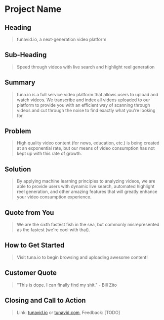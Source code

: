 # Project Name #

<!-- 
> This material was originally posted [here](http://www.quora.com/What-is-Amazons-approach-to-product-development-and-product-management). It is reproduced here for posterities sake.

There is an approach called "working backwards" that is widely used at Amazon. They work backwards from the customer, rather than starting with an idea for a product and trying to bolt customers onto it. While working backwards can be applied to any specific product decision, using this approach is especially important when developing new products or features.

For new initiatives a product manager typically starts by writing an internal press release announcing the finished product. The target audience for the press release is the new/updated product's customers, which can be retail customers or internal users of a tool or technology. Internal press releases are centered around the customer problem, how current solutions (internal or external) fail, and how the new product will blow away existing solutions.

If the benefits listed don't sound very interesting or exciting to customers, then perhaps they're not (and shouldn't be built). Instead, the product manager should keep iterating on the press release until they've come up with benefits that actually sound like benefits. Iterating on a press release is a lot less expensive than iterating on the product itself (and quicker!).

If the press release is more than a page and a half, it is probably too long. Keep it simple. 3-4 sentences for most paragraphs. Cut out the fat. Don't make it into a spec. You can accompany the press release with a FAQ that answers all of the other business or execution questions so the press release can stay focused on what the customer gets. My rule of thumb is that if the press release is hard to write, then the product is probably going to suck. Keep working at it until the outline for each paragraph flows. 

Oh, and I also like to write press-releases in what I call "Oprah-speak" for mainstream consumer products. Imagine you're sitting on Oprah's couch and have just explained the product to her, and then you listen as she explains it to her audience. That's "Oprah-speak", not "Geek-speak".

Once the project moves into development, the press release can be used as a touchstone; a guiding light. The product team can ask themselves, "Are we building what is in the press release?" If they find they're spending time building things that aren't in the press release (overbuilding), they need to ask themselves why. This keeps product development focused on achieving the customer benefits and not building extraneous stuff that takes longer to build, takes resources to maintain, and doesn't provide real customer benefit (at least not enough to warrant inclusion in the press release).
 -->
 
## Heading ##
  > tunavid.io, a next-generation video platform

## Sub-Heading ##
  > Speed through videos with live search and highlight reel generation

## Summary ##
  > tuna.io is a full service video platform that allows users to upload and watch videos. We transcribe and index all videos uploaded to our platform to provide you with an efficient way of scanning through videos and cut through the noise to find exactly what you're looking for.

## Problem ##
  > High quality video content (for news, education, etc.) is being created at an exponential rate, but our means of video consumption has not kept up with this rate of growth.

## Solution ##
  > By applying machine learning principles to analyzing videos, we are able to provide users with dynamic live search, automated highlight reel generation, and other amazing features that will greatly enhance your video consumption experience.

## Quote from You ##
  > We are the sixth fastest fish in the sea, but commonly misrepresented as the fastest (we're cool with that).

## How to Get Started ##
  > Visit tuna.io to begin browsing and uploading awesome content!

## Customer Quote ##
  > "This is dope. I can finally find my shit." - Bill Zito

## Closing and Call to Action ##
  > Link: [tunavid.io](http://tunavid.io) or [tunavid.com](http://tunavid.com), Feedback: [TODO]
